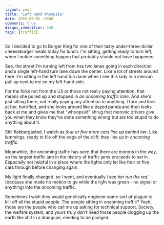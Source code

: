 ```yaml
---
layout: post
title: "Left Hand Whoopsie"
date: 2003-09-02 -0800
comments: true
disqus_identifier: 345
tags: [traffic]
---
```

So I decided to go to Burger King for one of their tasty
under-three-dollar cheeseburger meals today for lunch. I'm sitting,
getting ready to turn left, when I notice something happen that probably
should not have happened.

 See, the street I'm turning left from has two lanes going in each
direction and a single left-hand turn lane down the center. Like a lot
of streets around here. I'm sitting in the left hand turn lane when I
see this lady in a minivan pull up next to me on my left-hand side.

 For the folks not from the US or those not really paying attention,
that means she pulled up and stopped in *an oncoming traffic lane*. And
she's just sitting there, not really paying any attention to anything. I
turn and look at her, horrified, and she looks around like a dazed panda
and then looks back at me and gives me that "whoopsie!" shrug that
moronic drivers give you when they know they've done something wrong but
are too stupid to do anything about it.

 Still flabbergasted, I watch as *four or five more cars line up behind
her*. Like lemmings, ready to file off the edge of the cliff, they line
up in *oncoming traffic*.

 Meanwhile, the oncoming traffic has seen that there are morons in the
way, so the largest traffic jam in the history of traffic jams proceeds
to set in. Especially not helpful in a place where the lights only let
like four or five cars through before changing again.

 My light finally changed, so I went, and eventually I see her *run the
red* (because she made no motion to go while the light was green - no
signal or anything) into the oncoming traffic.

 Sometimes I wish they would genetically engineer some sort of plague to
kill off all the stupid people. The people sitting in oncoming traffic?
Yeah, those are the people who call me up asking for technical support.
Society, the welfare system, and yours truly don't need those people
clogging up the earth like shit in a drainpipe, needing to be plunged.
